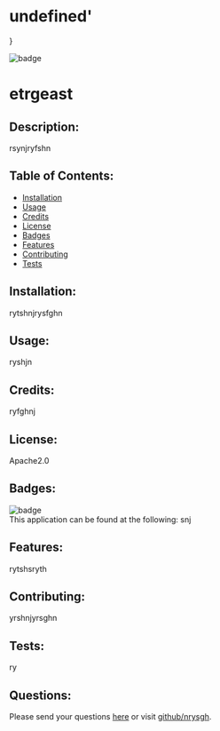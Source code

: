 # undefined'
  }



![badge](https://img.shields.io/badge/license-undefined-brightgreen)<br />

  # etrgeast 
  ## Description:
  rsynjryfshn
  ## Table of Contents:
  * [Installation](#Installation)
  * [Usage](#Usage)
  * [Credits](#Credits)
  * [License](#License)
  * [Badges](#Badges)
  * [Features](#Features)
  * [Contributing](#Contributing)
  * [Tests](#Tests)
  ## Installation:
  rytshnjrysfghn
  ## Usage:
  ryshjn
  ## Credits:
  ryfghnj
  ## License:
  Apache2.0
  ## Badges:
  ![badge](https://img.shields.io/badge/license-undefined-brightgreen)<br />
  This application can be found at the following:
  snj
  ## Features:
  rytshsryth
  ## Contributing:
  yrshnjyrsghn
  ## Tests:
  ry
  ## Questions:
  Please send your questions [here](mailto:hy?subject=[GitHub]%20Dev%20Connect) or visit [github/nrysgh](https://github.com/nrysgh).